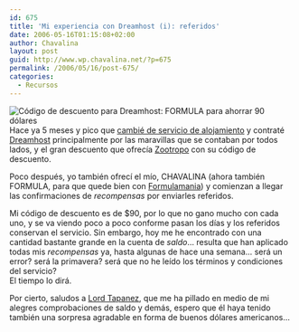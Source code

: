 ```yaml
---
id: 675
title: 'Mi experiencia con Dreamhost (i): referidos'
date: 2006-05-16T01:15:08+02:00
author: Chavalina
layout: post
guid: http://www.wp.chavalina.net/?p=675
permalink: /2006/05/16/post-675/
categories:
  - Recursos
---
```

<img class="imgizqda" src="http://formulamania.com/n/img/publicidad/dreamhost.png" alt="Código de descuento para Dreamhost: FORMULA para ahorrar 90 dólares" /> Hace ya 5 meses y pico que <a href="http://chavalina.net/comentar.php?idpost=618" target="_blank">cambié de servicio de alojamiento</a> y contraté <a href="http://www.dreamhost.com/r.cgi?chavalina" target="_blank">Dreamhost</a> principalmente por las maravillas que se contaban por todos lados, y el gran descuento que ofrecía <a href="http://mundogeek.net/archivos/2006/01/08/alojamiento-con-20gb-de-espacio-y-1000gb-de-ancho-de-banda-por-2-euros-al-mes/" target="_blank">Zootropo</a> con su código de descuento.

Poco después, yo también ofrecí el mío, CHAVALINA (ahora también FORMULA, para que quede bien con <a href="http://formulamania.com/news/index.php" target="_blank">Formulamania</a>) y comienzan a llegar las confirmaciones de _recompensas_ por enviarles referidos.

Mi código de descuento es de $90, por lo que no gano mucho con cada uno, y se va viendo poco a poco conforme pasan los días y los referidos conservan el servicio. Sin embargo, hoy me he encontrado con una cantidad bastante grande en la cuenta de _saldo_… resulta que han aplicado todas mis _recompensas_ ya, hasta algunas de hace una semana… será un error? será la primavera? será que no he leído los términos y condiciones del servicio?  
El tiempo lo dirá.

Por cierto, saludos a <a href="http://tapanez.com/" target="_blank">Lord Tapanez</a>, que me ha pillado en medio de mi alegres comprobaciones de saldo y demás, espero que él haya tenido también una sorpresa agradable en forma de buenos dólares americanos…